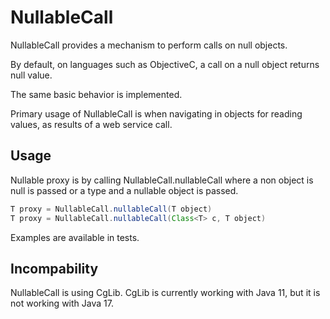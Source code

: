 <h1>NullableCall</h1>

NullableCall provides a mechanism to perform calls on null objects. 

By default, on languages such as ObjectiveC, a call on a null object returns null value.

The same basic behavior is implemented.

Primary usage of NullableCall is when navigating in objects for reading values, as results of a web service call.

## Usage

Nullable proxy is by calling NullableCall.nullableCall where a non object is null is passed or a type and a nullable object is passed.
```java
T proxy = NullableCall.nullableCall(T object)
T proxy = NullableCall.nullableCall(Class<T> c, T object)
```

Examples are available in tests.

## Incompability

NullableCall is using CgLib. CgLib is currently working with Java 11, but it is not working with Java 17. 